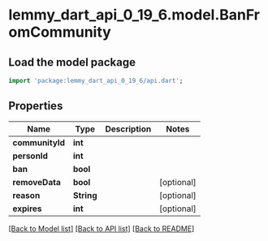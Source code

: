 # lemmy_dart_api_0_19_6.model.BanFromCommunity

## Load the model package
```dart
import 'package:lemmy_dart_api_0_19_6/api.dart';
```

## Properties
Name | Type | Description | Notes
------------ | ------------- | ------------- | -------------
**communityId** | **int** |  | 
**personId** | **int** |  | 
**ban** | **bool** |  | 
**removeData** | **bool** |  | [optional] 
**reason** | **String** |  | [optional] 
**expires** | **int** |  | [optional] 

[[Back to Model list]](../README.md#documentation-for-models) [[Back to API list]](../README.md#documentation-for-api-endpoints) [[Back to README]](../README.md)


